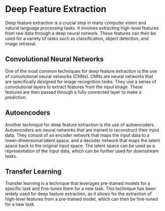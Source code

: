 # Deep Feature Extraction

Deep feature extraction is a crucial step in many computer vision and natural language processing tasks. It involves extracting high-level features from raw data through a deep neural network. These features can then be used for a variety of tasks such as classification, object detection, and image retrieval.

## Convolutional Neural Networks

One of the most common techniques for deep feature extraction is the use of convolutional neural networks (CNNs). CNNs are neural networks that are specifically designed for image recognition tasks. They use a series of convolutional layers to extract features from the input image. These features are then passed through a fully connected layer to make a prediction.

## Autoencoders

Another technique for deep feature extraction is the use of autoencoders. Autoencoders are neural networks that are trained to reconstruct their input data. They consist of an encoder network that maps the input data to a lower-dimensional latent space, and a decoder network that maps the latent space back to the original input space. The latent space can be used as a representation of the input data, which can be further used for downstream tasks.

## Transfer Learning

Transfer learning is a technique that leverages pre-trained models for a specific task and fine-tunes them for a new task. This technique has been widely used for deep feature extraction, as it allows for the extraction of high-level features from a pre-trained model, which can then be fine-tuned for a new task.
